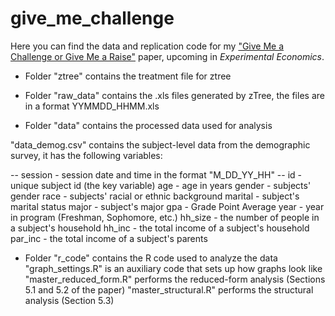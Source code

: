 # give_me_challenge
Here you can find the data and replication code for my ["Give Me a Challenge or Give Me a Raise"](https://papers.ssrn.com/sol3/papers.cfm?abstract_id=3449468) paper, upcoming in *Experimental Economics*.

- Folder "ztree" contains the treatment file for ztree

- Folder "raw_data" contains the .xls files generated by zTree, the files are in a format YYMMDD_HHMM.xls

- Folder "data" contains the processed data used for analysis

"data_demog.csv" contains the subject-level data from the demographic survey, it has the following variables:

-- session - session date and time in the format "M_DD_YY_HH"
-- id - unique subject id (the key variable)
age - age in years
gender - subjects' gender
race - subjects' racial or ethnic background
marital - subject's marital status
major - subject's major 
gpa - Grade Point Average
year - year in program (Freshman, Sophomore, etc.)
hh_size - the number of people in a subject's household
hh_inc - the total income of a subject's household
par_inc - the total income of a subject's parents

- Folder "r_code" contains the R code used to analyze the data
"graph_settings.R" is an auxiliary code that sets up how graphs look like
"master_reduced_form.R" performs the reduced-form analysis (Sections 5.1 and 5.2 of the paper)
"master_structural.R" performs the structural analysis (Section 5.3)
